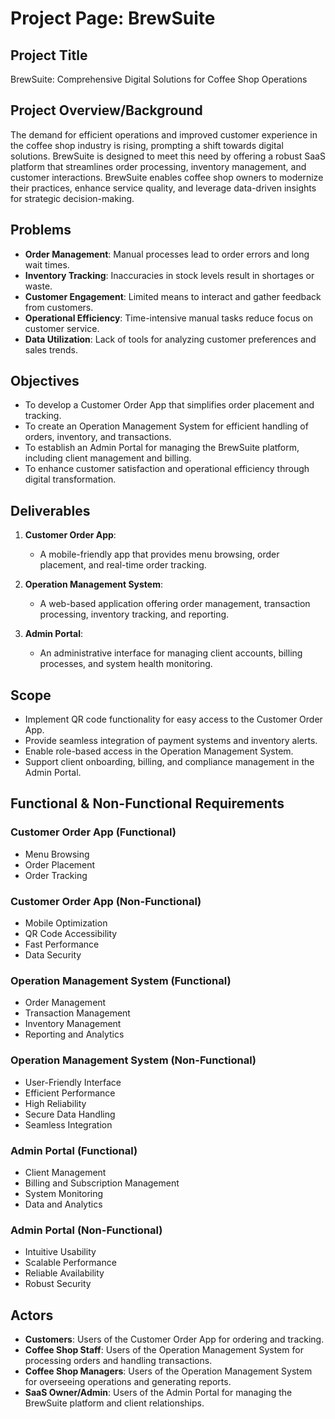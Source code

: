 # Project Page: BrewSuite

## Project Title
BrewSuite: Comprehensive Digital Solutions for Coffee Shop Operations

## Project Overview/Background
The demand for efficient operations and improved customer experience in the coffee shop industry is rising, prompting a shift towards digital solutions. BrewSuite is designed to meet this need by offering a robust SaaS platform that streamlines order processing, inventory management, and customer interactions. BrewSuite enables coffee shop owners to modernize their practices, enhance service quality, and leverage data-driven insights for strategic decision-making.

## Problems
- **Order Management**: Manual processes lead to order errors and long wait times.
- **Inventory Tracking**: Inaccuracies in stock levels result in shortages or waste.
- **Customer Engagement**: Limited means to interact and gather feedback from customers.
- **Operational Efficiency**: Time-intensive manual tasks reduce focus on customer service.
- **Data Utilization**: Lack of tools for analyzing customer preferences and sales trends.

## Objectives
- To develop a Customer Order App that simplifies order placement and tracking.
- To create an Operation Management System for efficient handling of orders, inventory, and transactions.
- To establish an Admin Portal for managing the BrewSuite platform, including client management and billing.
- To enhance customer satisfaction and operational efficiency through digital transformation.

## Deliverables
1. **Customer Order App**: 
   - A mobile-friendly app that provides menu browsing, order placement, and real-time order tracking.
   
2. **Operation Management System**: 
   - A web-based application offering order management, transaction processing, inventory tracking, and reporting.

3. **Admin Portal**: 
   - An administrative interface for managing client accounts, billing processes, and system health monitoring.

## Scope
- Implement QR code functionality for easy access to the Customer Order App.
- Provide seamless integration of payment systems and inventory alerts.
- Enable role-based access in the Operation Management System.
- Support client onboarding, billing, and compliance management in the Admin Portal.

## Functional & Non-Functional Requirements

### Customer Order App (Functional)
- Menu Browsing
- Order Placement
- Order Tracking

### Customer Order App (Non-Functional)
- Mobile Optimization
- QR Code Accessibility
- Fast Performance
- Data Security

### Operation Management System (Functional)
- Order Management
- Transaction Management
- Inventory Management
- Reporting and Analytics

### Operation Management System (Non-Functional)
- User-Friendly Interface
- Efficient Performance
- High Reliability
- Secure Data Handling
- Seamless Integration

### Admin Portal (Functional)
- Client Management
- Billing and Subscription Management
- System Monitoring
- Data and Analytics

### Admin Portal (Non-Functional)
- Intuitive Usability
- Scalable Performance
- Reliable Availability
- Robust Security

## Actors
- **Customers**: Users of the Customer Order App for ordering and tracking.
- **Coffee Shop Staff**: Users of the Operation Management System for processing orders and handling transactions.
- **Coffee Shop Managers**: Users of the Operation Management System for overseeing operations and generating reports.
- **SaaS Owner/Admin**: Users of the Admin Portal for managing the BrewSuite platform and client relationships.
